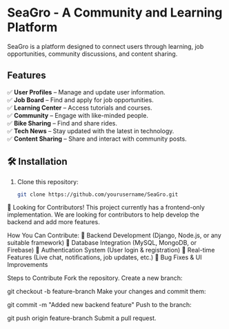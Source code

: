 # SeaGro - A Community and Learning Platform  

SeaGro is a platform designed to connect users through learning, job opportunities, community discussions, and content sharing.  

## Features  
✅ **User Profiles** – Manage and update user information.  
✅ **Job Board** – Find and apply for job opportunities.  
✅ **Learning Center** – Access tutorials and courses.  
✅ **Community** – Engage with like-minded people.  
✅ **Bike Sharing** – Find and share rides.  
✅ **Tech News** – Stay updated with the latest in technology.  
✅ **Content Sharing** – Share and interact with community posts.  



## 🛠 Installation  
1. Clone this repository:  
   ```bash
   git clone https://github.com/yourusername/SeaGro.git

🎯 Looking for Contributors!
This project currently has a frontend-only implementation. We are looking for contributors to help develop the backend and add more features.

How You Can Contribute:
🔹 Backend Development (Django, Node.js, or any suitable framework)
🔹 Database Integration (MySQL, MongoDB, or Firebase)
🔹 Authentication System (User login & registration)
🔹 Real-time Features (Live chat, notifications, job updates, etc.)
🔹 Bug Fixes & UI Improvements

Steps to Contribute
Fork the repository.
Create a new branch:

git checkout -b feature-branch
Make your changes and commit them:

git commit -m "Added new backend feature"
Push to the branch:

git push origin feature-branch
Submit a pull request.
